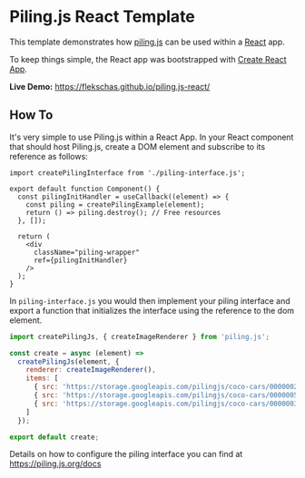 # Piling.js React Template

This template demonstrates how [piling.js](https://github.com/flekschas/piling.js) can be used within a [React](https://reactjs.org/) app.

To keep things simple, the React app was bootstrapped with [Create React App](https://github.com/facebook/create-react-app).

**Live Demo:** https://flekschas.github.io/piling.js-react/

## How To

It's very simple to use Piling.js within a React App. In your React component that should host Piling.js, create a DOM element and subscribe to its reference as follows:

```JSX
import createPilingInterface from './piling-interface.js';

export default function Component() {
  const pilingInitHandler = useCallback((element) => {
    const piling = createPilingExample(element);
    return () => piling.destroy(); // Free resources
  }, []);

  return (
    <div
      className="piling-wrapper"
      ref={pilingInitHandler}
    />
  );
}
```

In `piling-interface.js` you would then implement your piling interface and export a function that initializes the interface using the reference to the dom element.

```javascript
import createPilingJs, { createImageRenderer } from 'piling.js';

const create = async (element) =>
  createPilingJs(element, {
    renderer: createImageRenderer(),
    items: [
      { src: 'https://storage.googleapis.com/pilingjs/coco-cars/000000253413.jpg' },
      { src: 'https://storage.googleapis.com/pilingjs/coco-cars/000000533739.jpg' },
      { src: 'https://storage.googleapis.com/pilingjs/coco-cars/000000314530.jpg' }
    ]
  });

export default create;
```

Details on how to configure the piling interface you can find at https://piling.js.org/docs
